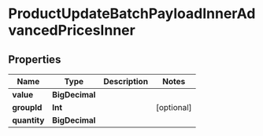 

# ProductUpdateBatchPayloadInnerAdvancedPricesInner


## Properties

Name | Type | Description | Notes
------------ | ------------- | ------------- | -------------
**value** | **BigDecimal** |  | 
**groupId** | **Int** |  |  [optional]
**quantity** | **BigDecimal** |  | 



